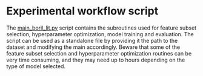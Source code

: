 # Experimental workflow script
The [main_boril_lit.py](https://github.com/aitenea/alkyne-borylation-ml/blob/main/scripts/main_boril_lit.py) script contains the subroutines used for feature subset selection, hyperparameter optimization, model training and evaluation. The script can be used as a standalone file by providing it the path to the dataset and modifying the main accordingly. Beware that some of the feature subset selection and hyperparameter optimization routines can be very time consuming, and they may need up to hours depending on the type of model selected.
